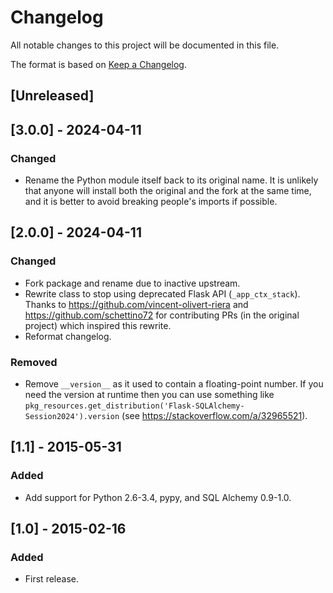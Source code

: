 # Changelog

All notable changes to this project will be documented in this file.

The format is based on [Keep a Changelog](https://keepachangelog.com/en/1.1.0/).

## [Unreleased]

## [3.0.0] - 2024-04-11

### Changed

- Rename the Python module itself back to its original name. It is unlikely that
  anyone will install both the original and the fork at the same time, and it is
  better to avoid breaking people's imports if possible.

## [2.0.0] - 2024-04-11

### Changed

- Fork package and rename due to inactive upstream.
- Rewrite class to stop using deprecated Flask API (`_app_ctx_stack`). Thanks to
  https://github.com/vincent-olivert-riera and https://github.com/schettino72
  for contributing PRs (in the original project) which inspired this rewrite.
- Reformat changelog.

### Removed

- Remove `__version__` as it used to contain a floating-point number. If you
  need the version at runtime then you can use something like
  `pkg_resources.get_distribution('Flask-SQLAlchemy-Session2024').version`
  (see https://stackoverflow.com/a/32965521).

## [1.1] - 2015-05-31

### Added

- Add support for Python 2.6-3.4, pypy, and SQL Alchemy 0.9-1.0.

## [1.0] - 2015-02-16

### Added

- First release.
